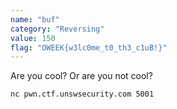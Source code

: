 ```yaml
---
name: "buf"
category: "Reversing"
value: 150
flag: "OWEEK{w3lc0me_t0_th3_c1uB!}"
---
```


Are you cool? Or are you not cool?

`nc pwn.ctf.unswsecurity.com 5001`
